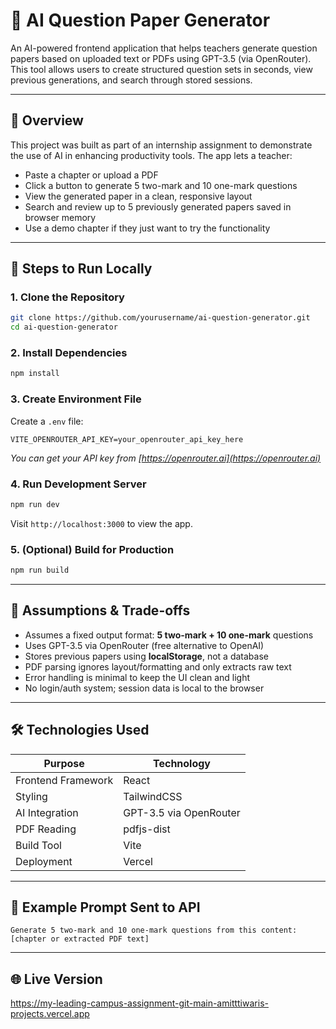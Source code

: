 # 📘 AI Question Paper Generator

An AI-powered frontend application that helps teachers generate question papers based on uploaded text or PDFs using GPT-3.5 (via OpenRouter). This tool allows users to create structured question sets in seconds, view previous generations, and search through stored sessions.

---

## 🧠 Overview

This project was built as part of an internship assignment to demonstrate the use of AI in enhancing productivity tools. The app lets a teacher:

- Paste a chapter or upload a PDF
- Click a button to generate 5 two-mark and 10 one-mark questions
- View the generated paper in a clean, responsive layout
- Search and review up to 5 previously generated papers saved in browser memory
- Use a demo chapter if they just want to try the functionality

---

## 🚀 Steps to Run Locally

### 1. Clone the Repository
```bash
git clone https://github.com/yourusername/ai-question-generator.git
cd ai-question-generator
```

### 2. Install Dependencies
```bash
npm install
```

### 3. Create Environment File
Create a `.env` file:
```env
VITE_OPENROUTER_API_KEY=your_openrouter_api_key_here
```
*You can get your API key from [https://openrouter.ai](https://openrouter.ai)*

### 4. Run Development Server
```bash
npm run dev
```
Visit `http://localhost:3000` to view the app.

### 5. (Optional) Build for Production
```bash
npm run build
```

---

## 📌 Assumptions & Trade-offs

- Assumes a fixed output format: **5 two-mark + 10 one-mark** questions
- Uses GPT-3.5 via OpenRouter (free alternative to OpenAI)
- Stores previous papers using **localStorage**, not a database
- PDF parsing ignores layout/formatting and only extracts raw text
- Error handling is minimal to keep the UI clean and light
- No login/auth system; session data is local to the browser

---

## 🛠️ Technologies Used

| Purpose                     | Technology             |
|-----------------------------|-------------------------|
| Frontend Framework         | React                   |
| Styling                    | TailwindCSS             |
| AI Integration             | GPT-3.5 via OpenRouter  |
| PDF Reading                | pdfjs-dist              |
| Build Tool                 | Vite                    |
| Deployment                 | Vercel                  |

---

## 🧾 Example Prompt Sent to API
```
Generate 5 two-mark and 10 one-mark questions from this content:
[chapter or extracted PDF text]
```

---

## 🌐 Live Version 
https://my-leading-campus-assignment-git-main-amitttiwaris-projects.vercel.app
